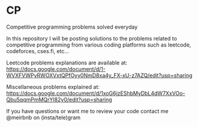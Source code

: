 # CP
Competitive programming problems solved everyday

In this repository I will be posting solutions to the problems related to competitive programming from various coding platforms such as leetcode, codeforces, cses.fi, etc...

Leetcode problems explanations are available at: https://docs.google.com/document/d/1-WVXFVWPyRWOXVxtQPfOyy0NmD8xa4y_FX-xU-z7AZQ/edit?usp=sharing

Miscellaneous problems explained at: https://docs.google.com/document/d/1xoG6jzEShbMyDbL4dW7XxVOo-Qbu5qqmPmMQrYI82y0/edit?usp=sharing

If you have questions or want me to review your code contact me @meirbnb on (insta/tele)gram
